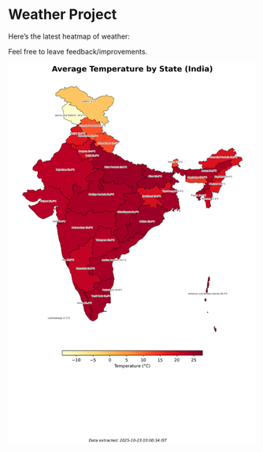 # Weather Project

Here’s the latest heatmap of weather:

Feel free to leave feedback/improvements.

![India Heatmap](docs/assets/india_heatmap.png?v=F94CFC)
